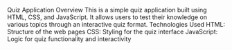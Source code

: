 Quiz Application
Overview
This is a simple quiz application built using HTML, CSS, and JavaScript. It allows users to test their knowledge on various topics through an interactive quiz format.
Technologies Used
HTML: Structure of the web pages
CSS: Styling for the quiz interface
JavaScript: Logic for quiz functionality and interactivity

